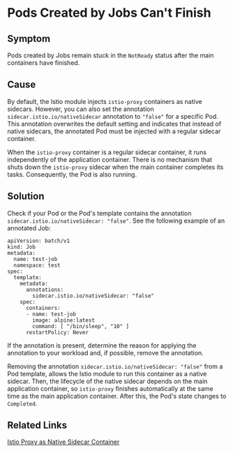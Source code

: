 # Pods Created by Jobs Can't Finish

## Symptom

Pods created by Jobs remain stuck in the `NotReady` status after the main containers have finished.

## Cause
By default, the Istio module injects `istio-proxy` containers as native sidecars. However, you can also set the annotation `sidecar.istio.io/nativeSidecar` annotation to `"false"` for a specific Pod. This annotation overwrites the default setting and indicates that instead of native sidecars, the annotated Pod must be injected with a regular sidecar container.

When the `istio-proxy` container is a regular sidecar container, it runs independently of the application container. There is no mechanism that shuts down the `istio-proxy` sidecar when the main container completes its tasks. Consequently, the Pod is also running.

## Solution
Check if your Pod or the Pod's template contains the annotation `sidecar.istio.io/nativeSidecar: "false"`. See the following example of an annotated Job:

```
apiVersion: batch/v1
kind: Job
metadata:
  name: test-job
  namespace: test
spec:
  template:
    metadata:
      annotations:
        sidecar.istio.io/nativeSidecar: "false"
    spec:
      containers:
      - name: test-job
        image: alpine:latest
        command: [ "/bin/sleep", "10" ]
      restartPolicy: Never
```

If the annotation is present, determine the reason for applying the annotation to your workload and, if possible, remove the annotation.

Removing the annotation `sidecar.istio.io/nativeSidecar: "false"` from a Pod template, allows the Istio module to run this container as a native sidecar. Then, the lifecycle of the native sidecar depends on the main application container, so `istio-proxy` finishes automatically at the same time as the main application container. After this, the Pod's state changes to `Completed`.


## Related Links

[Istio Proxy as Native Sidecar Container](../00-20-istio-proxy-as-native-sidecar.md)
